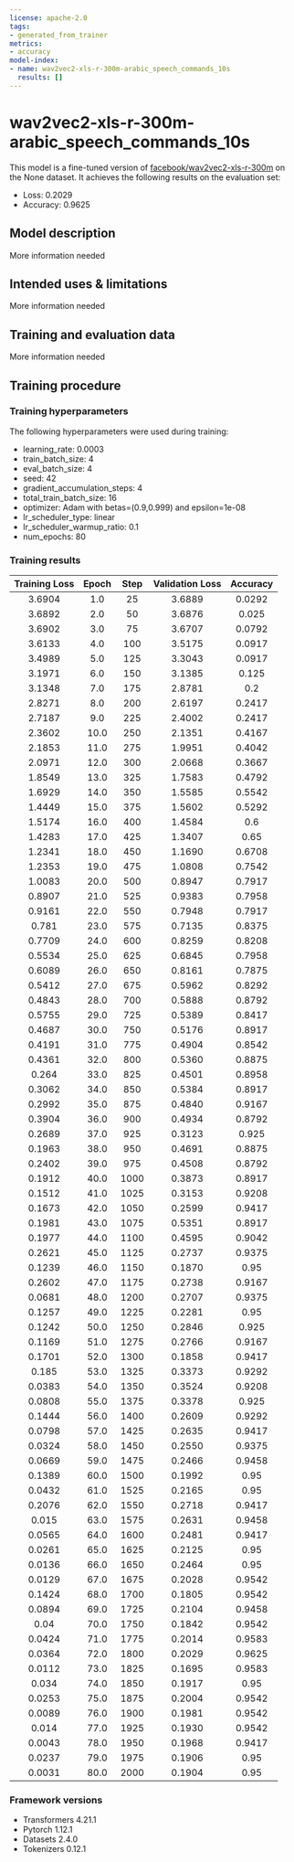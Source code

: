 ```yaml
---
license: apache-2.0
tags:
- generated_from_trainer
metrics:
- accuracy
model-index:
- name: wav2vec2-xls-r-300m-arabic_speech_commands_10s
  results: []
---
```


<!-- This model card has been generated automatically according to the information the Trainer had access to. You
should probably proofread and complete it, then remove this comment. -->

# wav2vec2-xls-r-300m-arabic_speech_commands_10s

This model is a fine-tuned version of [facebook/wav2vec2-xls-r-300m](https://huggingface.co/facebook/wav2vec2-xls-r-300m) on the None dataset.
It achieves the following results on the evaluation set:
- Loss: 0.2029
- Accuracy: 0.9625

## Model description

More information needed

## Intended uses & limitations

More information needed

## Training and evaluation data

More information needed

## Training procedure

### Training hyperparameters

The following hyperparameters were used during training:
- learning_rate: 0.0003
- train_batch_size: 4
- eval_batch_size: 4
- seed: 42
- gradient_accumulation_steps: 4
- total_train_batch_size: 16
- optimizer: Adam with betas=(0.9,0.999) and epsilon=1e-08
- lr_scheduler_type: linear
- lr_scheduler_warmup_ratio: 0.1
- num_epochs: 80

### Training results

| Training Loss | Epoch | Step | Validation Loss | Accuracy |
|:-------------:|:-----:|:----:|:---------------:|:--------:|
| 3.6904        | 1.0   | 25   | 3.6889          | 0.0292   |
| 3.6892        | 2.0   | 50   | 3.6876          | 0.025    |
| 3.6902        | 3.0   | 75   | 3.6707          | 0.0792   |
| 3.6133        | 4.0   | 100  | 3.5175          | 0.0917   |
| 3.4989        | 5.0   | 125  | 3.3043          | 0.0917   |
| 3.1971        | 6.0   | 150  | 3.1385          | 0.125    |
| 3.1348        | 7.0   | 175  | 2.8781          | 0.2      |
| 2.8271        | 8.0   | 200  | 2.6197          | 0.2417   |
| 2.7187        | 9.0   | 225  | 2.4002          | 0.2417   |
| 2.3602        | 10.0  | 250  | 2.1351          | 0.4167   |
| 2.1853        | 11.0  | 275  | 1.9951          | 0.4042   |
| 2.0971        | 12.0  | 300  | 2.0668          | 0.3667   |
| 1.8549        | 13.0  | 325  | 1.7583          | 0.4792   |
| 1.6929        | 14.0  | 350  | 1.5585          | 0.5542   |
| 1.4449        | 15.0  | 375  | 1.5602          | 0.5292   |
| 1.5174        | 16.0  | 400  | 1.4584          | 0.6      |
| 1.4283        | 17.0  | 425  | 1.3407          | 0.65     |
| 1.2341        | 18.0  | 450  | 1.1690          | 0.6708   |
| 1.2353        | 19.0  | 475  | 1.0808          | 0.7542   |
| 1.0083        | 20.0  | 500  | 0.8947          | 0.7917   |
| 0.8907        | 21.0  | 525  | 0.9383          | 0.7958   |
| 0.9161        | 22.0  | 550  | 0.7948          | 0.7917   |
| 0.781         | 23.0  | 575  | 0.7135          | 0.8375   |
| 0.7709        | 24.0  | 600  | 0.8259          | 0.8208   |
| 0.5534        | 25.0  | 625  | 0.6845          | 0.7958   |
| 0.6089        | 26.0  | 650  | 0.8161          | 0.7875   |
| 0.5412        | 27.0  | 675  | 0.5962          | 0.8292   |
| 0.4843        | 28.0  | 700  | 0.5888          | 0.8792   |
| 0.5755        | 29.0  | 725  | 0.5389          | 0.8417   |
| 0.4687        | 30.0  | 750  | 0.5176          | 0.8917   |
| 0.4191        | 31.0  | 775  | 0.4904          | 0.8542   |
| 0.4361        | 32.0  | 800  | 0.5360          | 0.8875   |
| 0.264         | 33.0  | 825  | 0.4501          | 0.8958   |
| 0.3062        | 34.0  | 850  | 0.5384          | 0.8917   |
| 0.2992        | 35.0  | 875  | 0.4840          | 0.9167   |
| 0.3904        | 36.0  | 900  | 0.4934          | 0.8792   |
| 0.2689        | 37.0  | 925  | 0.3123          | 0.925    |
| 0.1963        | 38.0  | 950  | 0.4691          | 0.8875   |
| 0.2402        | 39.0  | 975  | 0.4508          | 0.8792   |
| 0.1912        | 40.0  | 1000 | 0.3873          | 0.8917   |
| 0.1512        | 41.0  | 1025 | 0.3153          | 0.9208   |
| 0.1673        | 42.0  | 1050 | 0.2599          | 0.9417   |
| 0.1981        | 43.0  | 1075 | 0.5351          | 0.8917   |
| 0.1977        | 44.0  | 1100 | 0.4595          | 0.9042   |
| 0.2621        | 45.0  | 1125 | 0.2737          | 0.9375   |
| 0.1239        | 46.0  | 1150 | 0.1870          | 0.95     |
| 0.2602        | 47.0  | 1175 | 0.2738          | 0.9167   |
| 0.0681        | 48.0  | 1200 | 0.2707          | 0.9375   |
| 0.1257        | 49.0  | 1225 | 0.2281          | 0.95     |
| 0.1242        | 50.0  | 1250 | 0.2846          | 0.925    |
| 0.1169        | 51.0  | 1275 | 0.2766          | 0.9167   |
| 0.1701        | 52.0  | 1300 | 0.1858          | 0.9417   |
| 0.185         | 53.0  | 1325 | 0.3373          | 0.9292   |
| 0.0383        | 54.0  | 1350 | 0.3524          | 0.9208   |
| 0.0808        | 55.0  | 1375 | 0.3378          | 0.925    |
| 0.1444        | 56.0  | 1400 | 0.2609          | 0.9292   |
| 0.0798        | 57.0  | 1425 | 0.2635          | 0.9417   |
| 0.0324        | 58.0  | 1450 | 0.2550          | 0.9375   |
| 0.0669        | 59.0  | 1475 | 0.2466          | 0.9458   |
| 0.1389        | 60.0  | 1500 | 0.1992          | 0.95     |
| 0.0432        | 61.0  | 1525 | 0.2165          | 0.95     |
| 0.2076        | 62.0  | 1550 | 0.2718          | 0.9417   |
| 0.015         | 63.0  | 1575 | 0.2631          | 0.9458   |
| 0.0565        | 64.0  | 1600 | 0.2481          | 0.9417   |
| 0.0261        | 65.0  | 1625 | 0.2125          | 0.95     |
| 0.0136        | 66.0  | 1650 | 0.2464          | 0.95     |
| 0.0129        | 67.0  | 1675 | 0.2028          | 0.9542   |
| 0.1424        | 68.0  | 1700 | 0.1805          | 0.9542   |
| 0.0894        | 69.0  | 1725 | 0.2104          | 0.9458   |
| 0.04          | 70.0  | 1750 | 0.1842          | 0.9542   |
| 0.0424        | 71.0  | 1775 | 0.2014          | 0.9583   |
| 0.0364        | 72.0  | 1800 | 0.2029          | 0.9625   |
| 0.0112        | 73.0  | 1825 | 0.1695          | 0.9583   |
| 0.034         | 74.0  | 1850 | 0.1917          | 0.95     |
| 0.0253        | 75.0  | 1875 | 0.2004          | 0.9542   |
| 0.0089        | 76.0  | 1900 | 0.1981          | 0.9542   |
| 0.014         | 77.0  | 1925 | 0.1930          | 0.9542   |
| 0.0043        | 78.0  | 1950 | 0.1968          | 0.9417   |
| 0.0237        | 79.0  | 1975 | 0.1906          | 0.95     |
| 0.0031        | 80.0  | 2000 | 0.1904          | 0.95     |


### Framework versions

- Transformers 4.21.1
- Pytorch 1.12.1
- Datasets 2.4.0
- Tokenizers 0.12.1
